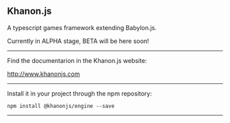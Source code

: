 Khanon.js
---
A typescript games framework extending Babylon.js.

Currently in ALPHA stage, BETA will be here soon!

---

Find the documentarion in the Khanon.js website:

http://www.khanonjs.com

---

Install it in your project through the npm repository:

`npm install @khanonjs/engine --save`

---
